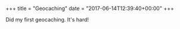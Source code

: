 +++
title = "Geocaching"
date = "2017-06-14T12:39:40+00:00"
+++

Did my first geocaching. It's hard!
			